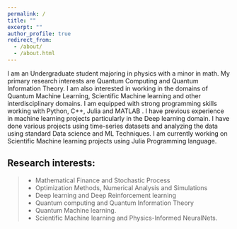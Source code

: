 ```yaml
---
permalink: /
title: ""
excerpt: ""
author_profile: true
redirect_from: 
  - /about/
  - /about.html
---
```


I am an Undergraduate student majoring in physics with a minor in math. My primary research interests are Quantum Computing and Quantum Information Theory. I am also interested in working in the domains of Quantum Machine Learning, Scientific Machine learning and other interdisciplinary domains. I am equipped with strong programming skills working with Python, C++, Julia and MATLAB . I have previous experience in machine learning projects particularly in the Deep learning domain. I have done various projects using time-series datasets and analyzing the data using standard Data science and ML Techniques. I am currently working on Scientific Machine learning projects using Julia Programming language.  

Research interests:
------  
>* Mathematical Finance and Stochastic Process
>* Optimization Methods, Numerical Analysis and Simulations
>* Deep learning and Deep Reinforcement learning
>* Quantum computing and Quantum Information Theory
>* Quantum Machine learning.
>* Scientific Machine learning and Physics-Informed NeuralNets.




